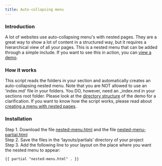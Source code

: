 ```yaml
---
title: Auto-collapsing menu
---
```


### Introduction

A lot of websites use auto-collapsing menu's with nested pages. They are a great way to show a lot of content in a structured way, but it requires a hierarchical view of all your pages. This is a nested menu that can be added through a simple include. If you want to see this in action, you can [view a demo](/branches).

### How it works

This script reads the folders in your section and automatically creates an auto-collapsing nested menu. Note that you are NOT allowed to use an 'index.md' file in your folders. You DO, however, need an _index.md in your sections root folder. Please look at the [directory structure](https://github.com/jhvanderschee/hugocodex/tree/main/content/branches) of the demo for a clarification. If you want to know how the script works, please read about [creating a menu with nested pages](/blog/creating-a-menu-with-nested-pages/).

### Installation

Step 1. Download the file [nested-menu.html](https://raw.githubusercontent.com/jhvanderschee/hugocodex/main/layouts/partials/nested-menu.html) and the file  [nested-menu-partial.html](https://raw.githubusercontent.com/jhvanderschee/hugocodex/main/layouts/partials/nested-menu-partial.html)
<br />Step 2. Save the files in the ‘layouts/partials’ directory of your project
<br />Step 3. Add the following line to your layout on the place where you want the nested menu to appear:

```
{{ partial "nested-menu.html" . }}
```